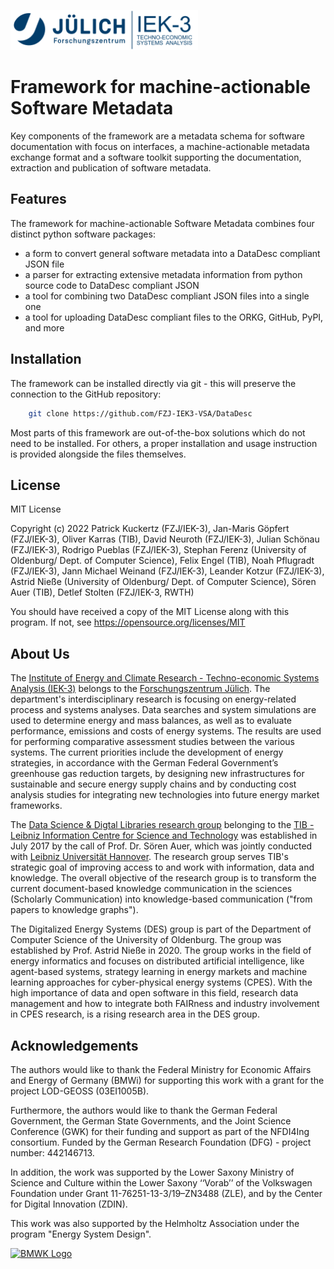 <a href="https://www.fz-juelich.de/en/iek/iek-3"><img src="https://raw.githubusercontent.com/OfficialCodexplosive/README_Assets/862a93188b61ab4dd0eebde3ab5daad636e129d5/FJZ_IEK-3_logo.svg" alt="FZJ Logo" width="300px"></a>

# Framework for machine-actionable Software Metadata

Key components of the framework are a metadata schema for software documentation with focus on interfaces, a machine-actionable metadata exchange format and a software toolkit supporting the documentation, extraction and publication of software metadata.

## Features
The framework for machine-actionable Software Metadata combines four distinct python software packages:
- a form to convert general software metadata into a DataDesc compliant JSON file
- a parser for extracting extensive metadata information from python source code to DataDesc compliant JSON
- a tool for combining two DataDesc compliant JSON files into a single one
- a tool for uploading DataDesc compliant files to the ORKG, GitHub, PyPI, and more

## Installation
The framework can be installed directly via git - this will preserve the connection to the GitHub repository:
```bash
	git clone https://github.com/FZJ-IEK3-VSA/DataDesc
```

Most parts of this framework are out-of-the-box solutions which do not need to be installed. For others, a proper installation and usage instruction is provided alongside the files themselves.

## License

MIT License

Copyright (c) 2022 Patrick Kuckertz (FZJ/IEK-3), Jan-Maris Göpfert (FZJ/IEK-3), Oliver Karras (TIB), David Neuroth (FZJ/IEK-3), Julian Schönau (FZJ/IEK-3), Rodrigo Pueblas (FZJ/IEK-3), Stephan Ferenz (University of Oldenburg/ Dept. of Computer Science), Felix Engel (TIB), Noah Pflugradt (FZJ/IEK-3), Jann Michael Weinand (FZJ/IEK-3), Leander Kotzur (FZJ/IEK-3), Astrid Nieße (University of Oldenburg/ Dept. of Computer Science), Sören Auer (TIB), Detlef Stolten (FZJ/IEK-3, RWTH)

You should have received a copy of the MIT License along with this program.
If not, see https://opensource.org/licenses/MIT

## About Us

The [Institute of Energy and Climate Research - Techno-economic Systems Analysis (IEK-3)](https://www.fz-juelich.de/en/iek/iek-3) belongs to the [Forschungszentrum Jülich](https://www.fz-juelich.de/en). The department's interdisciplinary research is focusing on energy-related process and systems analyses. Data searches and system simulations are used to determine energy and mass balances, as well as to evaluate performance, emissions and costs of energy systems. The results are used for performing comparative assessment studies between the various systems. The current priorities include the development of energy strategies, in accordance with the German Federal Government’s greenhouse gas reduction targets, by designing new infrastructures for sustainable and secure energy supply chains and by conducting cost analysis studies for integrating new technologies into future energy market frameworks.

The [Data Science & Digtal Libraries research group](https://www.tib.eu/en/research-development/research-groups-and-labs/data-science-digital-libraries) belonging to the [TIB - Leibniz Information Centre for Science and Technology](https://www.tib.eu/en/) was established in July 2017 by the call of Prof. Dr. Sören Auer, which was jointly conducted with [Leibniz Universität Hannover](https://www.uni-hannover.de/de/). The research group serves TIB's strategic goal of improving access to and work with information, data and knowledge. The overall objective of the research group is to transform the current document-based knowledge communication in the sciences (Scholarly Communication) into knowledge-based communication ("from papers to knowledge graphs").

The Digitalized Energy Systems (DES) group is part of the Department of Computer Science of the University of Oldenburg. The group was established by Prof. Astrid Nieße in 2020. The group works in the field of energy informatics and focuses on distributed artificial intelligence, like agent-based systems, strategy learning in energy markets and machine learning approaches for cyber-physical energy systems (CPES).  With the high importance of data and open software in this field, research data management and how to integrate both FAIRness and industry involvement in CPES research, is a rising research area in the DES group.

## Acknowledgements
The authors would like to thank the Federal Ministry for Economic Affairs and Energy of Germany (BMWi) for supporting this work with a grant for the project LOD-GEOSS (03EI1005B).

Furthermore, the authors would like to thank the German Federal Government, the German State Governments, and the Joint Science Conference (GWK) for their funding and support as part of the NFDI4Ing consortium. Funded by the German Research Foundation (DFG) - project number: 442146713.

In addition, the work was supported by the Lower Saxony Ministry of Science and Culture within the Lower Saxony ‘‘Vorab’’ of the Volkswagen Foundation under Grant 11-76251-13-3/19–ZN3488 (ZLE), and by the Center for Digital Innovation (ZDIN).

This work was also supported by the Helmholtz Association under the program "Energy System Design".

<a href="https://www.bmwk.de/Navigation/EN/Home/home.html"><img src="https://www.bmwk.de/SiteGlobals/BMWI/StyleBundles/Bilder/bmwi_logo_en.svg?__blob=normal&v=13" alt="BMWK Logo" width="130px"></a>
